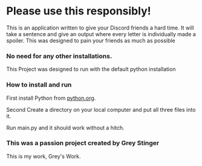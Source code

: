 # Please use this responsibly!

This is an application written to give your Discord friends a hard time. It will take a sentence and give an output where every letter is individually made a spoiler. This was designed to pain your friends as much as possible

### No need for any other installations.
This Project was designed to run with the default python installation

### How to install and run

First install Python from [python.org](https://www.python.org/).

Second Create a directory on your local computer and put all three files into it.

Run main.py and it should work without a hitch.

### This was a passion project created by Grey Stinger

This is my work, Grey's Work.
